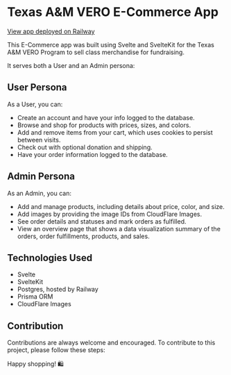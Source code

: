 # Texas A&M VERO E-Commerce App

[View app deployed on Railway](https://veroshop.up.railway.app/shop)

This E-Commerce app was built using Svelte and SvelteKit for the Texas A&M VERO Program to sell class merchandise for fundraising.

It serves both a User and an Admin persona:

## User Persona

As a User, you can:

- Create an account and have your info logged to the database.
- Browse and shop for products with prices, sizes, and colors.
- Add and remove items from your cart, which uses cookies to persist between visits.
- Check out with optional donation and shipping.
- Have your order information logged to the database.

## Admin Persona

As an Admin, you can:

- Add and manage products, including details about price, color, and size.
- Add images by providing the image IDs from CloudFlare Images.
- See order details and statuses and mark orders as fulfilled.
- View an overview page that shows a data visualization summary of the orders, order fulfillments, products, and sales.

## Technologies Used
- Svelte
- SvelteKit
- Postgres, hosted by Railway
- Prisma ORM
- CloudFlare Images

## Contribution

Contributions are always welcome and encouraged. To contribute to this project, please follow these steps:

Happy shopping! 🛍️
